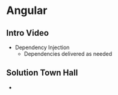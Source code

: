 # Angular

## Intro Video

* Dependency Injection
  * Dependencies delivered as needed

## Solution Town Hall

* 
